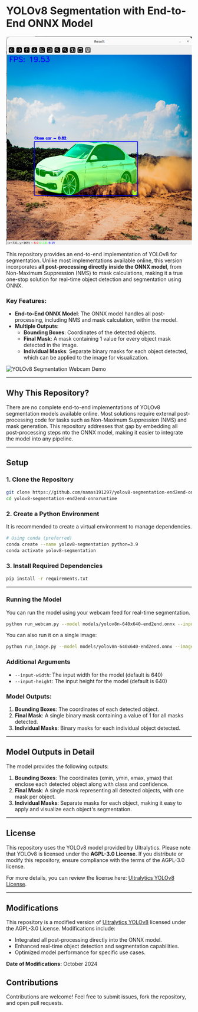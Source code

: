 # YOLOv8 Segmentation with End-to-End ONNX Model

![YOLOv8 Segmentation Example](assets/git_image.png)

This repository provides an end-to-end implementation of YOLOv8 for segmentation. Unlike most implementations available online, this version incorporates **all post-processing directly inside the ONNX model**, from Non-Maximum Suppression (NMS) to mask calculations, making it a true one-stop solution for real-time object detection and segmentation using ONNX. 

### Key Features:
- **End-to-End ONNX Model**: The ONNX model handles all post-processing, including NMS and mask calculation, within the model.
- **Multiple Outputs**:
  - **Bounding Boxes**: Coordinates of the detected objects.
  - **Final Mask**: A mask containing 1 value for every object mask detected in the image.
  - **Individual Masks**: Separate binary masks for each object detected, which can be applied to the image for visualization.

![YOLOv8 Segmentation Webcam Demo](assets/git_webcam.gif)

---

## Why This Repository?

There are no complete end-to-end implementations of YOLOv8 segmentation models available online. Most solutions require external post-processing code for tasks such as Non-Maximum Suppression (NMS) and mask generation. This repository addresses that gap by embedding all post-processing steps nto the ONNX model, making it easier to integrate the model into any pipeline.

---

## Setup

### 1. Clone the Repository

```bash
git clone https://github.com/namas191297/yolov8-segmentation-end2end-onnxruntime.git
cd yolov8-segmentation-end2end-onnxruntime
```

### 2. Create a Python Environment

It is recommended to create a virtual environment to manage dependencies.

```bash
# Using conda (preferred)
conda create --name yolov8-segmentation python=3.9
conda activate yolov8-segmentation
```

### 3. Install Required Dependencies

```bash
pip install -r requirements.txt
```

---

### Running the Model

You can run the model using your webcam feed for real-time segmentation.

```bash
python run_webcam.py --model models/yolov8n-640x640-end2end.onnx --input-width 640 --input-height 640
```

You can also run it on a single image:

```bash 
python run_image.py --model models/yolov8n-640x640-end2end.onnx --image assets/pexels-car.jpg --input-width 640 --input-height 640
```

### Additional Arguments

- `--input-width`: The input width for the model (default is 640)
- `--input-height`: The input height for the model (default is 640)

### Model Outputs:
1. **Bounding Boxes**: The coordinates of each detected object.
2. **Final Mask**: A single binary mask containing a value of 1 for all masks detected.
3. **Individual Masks**: Binary masks for each individual object detected.


---

## Model Outputs in Detail

The model provides the following outputs:
1. **Bounding Boxes**: The coordinates (xmin, ymin, xmax, ymax) that enclose each detected object along with class and confidence.
2. **Final Mask**: A single mask representing all detected objects, with one mask per object.
3. **Individual Masks**: Separate masks for each object, making it easy to apply and visualize each object's segmentation.

--- 

## License

This repository uses the YOLOv8 model provided by Ultralytics. Please note that YOLOv8 is licensed under the **AGPL-3.0 License**. If you distribute or modify this repository, ensure compliance with the terms of the AGPL-3.0 license.

For more details, you can review the license here: [Ultralytics YOLOv8 License](https://github.com/ultralytics/ultralytics/yolov8/blob/main/LICENSE).

---

## Modifications

This repository is a modified version of [Ultralytics YOLOv8](https://github.com/ultralytics/ultralytics) licensed under the AGPL-3.0 License. Modifications include:

- Integrated all post-processing directly into the ONNX model.
- Enhanced real-time object detection and segmentation capabilities.
- Optimized model performance for specific use cases.

**Date of Modifications:** October 2024


## Contributions

Contributions are welcome! Feel free to submit issues, fork the repository, and open pull requests.
